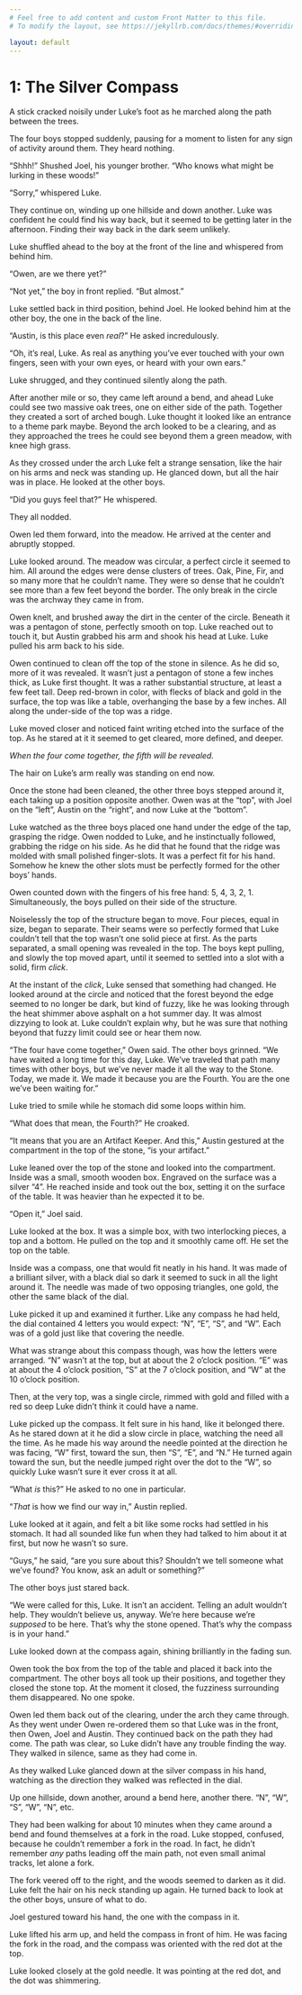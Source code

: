 ```yaml
---
# Feel free to add content and custom Front Matter to this file.
# To modify the layout, see https://jekyllrb.com/docs/themes/#overriding-theme-defaults

layout: default
---
```


# 1: The Silver Compass

A stick cracked noisily under Luke’s foot as he marched along the path between the trees. 

The four boys stopped suddenly, pausing for a moment to listen for any sign of activity around them. They heard nothing.

“Shhh!” Shushed Joel, his younger brother. “Who knows what might be lurking in these woods!”

“Sorry,” whispered Luke.

They continue on, winding up one hillside and down another. Luke was confident he could find his way back, but it seemed to be getting later in the afternoon. Finding their way back in the dark seem unlikely.

Luke shuffled ahead to the boy at the front of the line and whispered from behind him. 

“Owen, are we there yet?”

“Not yet,” the boy in front replied. “But almost.”

Luke settled back in third position, behind Joel. He looked behind him at the other boy, the one in the back of the line.

“Austin, is this place even _real_?” He asked incredulously.

“Oh, it’s real, Luke. As real as anything you’ve ever touched with your own fingers, seen with your own eyes, or heard with your own ears.”

Luke shrugged, and they continued silently along the path.

After another mile or so, they came left around a bend, and ahead Luke could see two massive oak trees, one on either side of the path. Together they created a sort of arched bough. Luke thought it looked like an entrance to a theme park maybe. Beyond the arch looked to be a clearing, and as they approached the trees he could see beyond them a green meadow, with knee high grass. 

As they crossed under the arch Luke felt a strange sensation, like the hair on his arms and neck was standing up. He glanced down, but all the hair was in place. He looked at the other boys.

“Did you guys feel that?” He whispered. 

They all nodded.

Owen led them forward, into the meadow. He arrived at the center and abruptly stopped.

Luke looked around. The meadow was circular, a perfect circle it seemed to him. All around the edges were dense clusters of trees. Oak, Pine, Fir, and so many more that he couldn’t name. They were so dense that he couldn’t see more than a few feet beyond the border. The only break in the circle was the archway they came in from.

Owen knelt, and brushed away the dirt in the center of the circle. Beneath it was a pentagon of stone, perfectly smooth on top. Luke reached out to touch it, but Austin grabbed his arm and shook his head at Luke. Luke pulled his arm back to his side.

Owen continued to clean off the top of the stone in silence. As he did so, more of it was revealed. It wasn’t just a pentagon of stone a few inches thick, as Luke first thought. It was a rather substantial structure, at least a few feet tall. Deep red-brown in color, with flecks of black and gold in the surface, the top was like a table, overhanging the base by a few inches. All along the under-side of the top was a ridge.

Luke moved closer and noticed faint writing etched into the surface of the top. As he stared at it it seemed to get cleared, more defined, and deeper.

_When the four come together, the fifth will be revealed._

The hair on Luke’s arm really was standing on end now.

Once the stone had been cleaned, the other three boys stepped around it, each taking up a position opposite another. Owen was at the “top”, with Joel on the “left”, Austin on the “right”, and now Luke at the “bottom”.

Luke watched as the three boys placed one hand under the edge of the tap, grasping the ridge. Owen nodded to Luke, and he instinctually followed, grabbing the ridge on his side. As he did that he found that the ridge was molded with small polished finger-slots. It was a perfect fit for his hand. Somehow he knew the other slots must be perfectly formed for the other boys’ hands. 

Owen counted down with the fingers of his free hand: 5, 4, 3, 2, 1. Simultaneously, the boys pulled on their side of the structure. 

Noiselessly the top of the structure began to move. Four pieces, equal in size, began to separate. Their seams were so perfectly formed that Luke couldn’t tell that the top wasn’t one solid piece at first. As the parts separated, a small opening was revealed in the top. The boys kept pulling, and slowly the top moved apart, until it seemed to settled into a slot with a solid, firm _click_. 

At the instant of the _click_, Luke sensed that something had changed. He looked around at the circle and noticed that the forest beyond the edge seemed to no longer be dark, but kind of fuzzy, like he was looking through the heat shimmer above asphalt on a hot summer day. It was almost dizzying to look at. Luke couldn’t explain why, but he was sure that nothing beyond that fuzzy limit could see or hear them now.

“The four have come together,” Owen said. The other boys grinned. “We have waited a long time for this day, Luke. We’ve traveled that path many times with other boys, but we’ve never made it all the way to the Stone. Today, we made it. We made it because you are the Fourth. You are the one we’ve been waiting for.”

Luke tried to smile while he stomach did some loops within him. 

“What does that mean, the Fourth?” He croaked.

“It means that you are an Artifact Keeper. And this,” Austin gestured at the compartment in the top of the stone, “is your artifact.”

Luke leaned over the top of the stone and looked into the compartment. Inside was a small, smooth wooden box. Engraved on the surface was a silver “4”. He reached inside and took out the box, setting it on the surface of the table. It was heavier than he expected it to be.

“Open it,” Joel said.

Luke looked at the box. It was a simple box, with two interlocking pieces, a top and a bottom. He pulled on the top and it smoothly came off. He set the top on the table.

Inside was a compass, one that would fit neatly in his hand. It was made of a brilliant silver, with a black dial so dark it seemed to suck in all the light around it. The needle was made of two opposing triangles, one gold, the other the same black of the dial.

Luke picked it up and examined it further. Like any compass he had held, the dial contained 4 letters you would expect: “N”, “E”, “S”, and “W”. Each was of a gold just like that covering the needle.

What was strange about this compass though, was how the letters were arranged. “N” wasn’t at the top, but at about the 2 o’clock position. “E” was at about the 4 o’clock position, “S” at the 7 o’clock position, and “W” at the 10 o’clock position. 

Then, at the very top, was a single circle, rimmed with gold and filled with a red so deep Luke didn’t think it could have a name. 

Luke picked up the compass. It felt sure in his hand, like it belonged there. As he stared down at it he did a slow circle in place, watching the need all the time. As he made his way around the needle pointed at the direction he was facing, “W” first, toward the sun, then “S”, “E”, and “N.” He turned again toward the sun, but the needle jumped right over the dot to the “W”, so quickly Luke wasn’t sure it ever cross it at all.

“What _is_ this?” He asked to no one in particular.

“_That_ is how we find our way in,” Austin replied. 

Luke looked at it again, and felt a bit like some rocks had settled in his stomach. It had all sounded like fun when they had talked to him about it at first, but now he wasn’t so sure.

“Guys,” he said, “are you sure about this? Shouldn’t we tell someone what we’ve found? You know, ask an adult or something?”

The other boys just stared back.

“We were called for this, Luke. It isn’t an accident. Telling an adult wouldn’t help. They wouldn’t believe us, anyway. We’re here because we’re _supposed_ to be here. That’s why the stone opened. That’s why the compass is in your hand.”

Luke looked down at the compass again, shining brilliantly in the fading sun.

Owen took the box from the top of the table and placed it back into the compartment. The other boys all took up their positions, and together they closed the stone top. At the moment it closed, the fuzziness surrounding them disappeared. No one spoke.

Owen led them back out of the clearing, under the arch they came through. As they went under Owen re-ordered them so that Luke was in the front, then Owen, Joel and Austin. They continued back on the path they had come. The path was clear, so Luke didn’t have any trouble finding the way. They walked in silence, same as they had come in. 

As they walked Luke glanced down at the silver compass in his hand, watching as the direction they walked was reflected in the dial. 

Up one hillside, down another, around a bend here, another there. “N”, “W”, “S”, “W”, “N”, etc.

They had been walking for about 10 minutes when they came around a bend and found themselves at a fork in the road. Luke stopped, confused, because he couldn’t remember a fork in the road. In fact, he didn’t remember _any_ paths leading off the main path, not even small animal tracks, let alone a fork.

The fork veered off to the right, and the woods seemed to darken as it did. Luke felt the hair on his neck standing up again. He turned back to look at the other boys, unsure of what to do. 

Joel gestured toward his hand, the one with the compass in it.

Luke lifted his arm up, and held the compass in front of him. He was facing the fork in the road, and the compass was oriented with the red dot at the top.

Luke looked closely at the gold needle. It was pointing at the red dot, and the dot was shimmering.